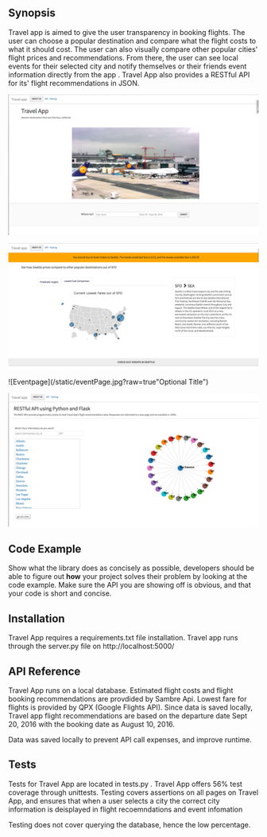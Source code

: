 ## Synopsis

Travel app is aimed to give the user transparency in booking flights.  The user can choose a popular destination and compare what the flight costs to what it should cost. The user can also visually compare other popular cities' flight prices and recommendations. From there, the user can see local events for their selected city and notify themselves or their friends event information directly from the app . Travel App also provides a RESTful API for its' flight recommendations in JSON.  

![homepage](/static/homepage.jpg?raw=true "Optional Title")

![citypage](/static/citypage.jpg?raw=true "Optional Title")

![Eventpage](/static/eventPage.jpg?raw=true"Optional Title")

![Api](/static/apiPage.jpg?raw=true "Optional Title")

## Code Example

Show what the library does as concisely as possible, developers should be able to figure out **how** your project solves their problem by looking at the code example. Make sure the API you are showing off is obvious, and that your code is short and concise.

## Installation
Travel App requires a requirements.txt file installation. Travel app runs through the server.py file on http://localhost:5000/


## API Reference

Travel App runs on a local database. Estimated flight costs and flight booking recommendations are provdided by Sambre Api. Lowest fare for flights is provided by QPX (Google Flights API).  Since data is saved locally, Travel app flight recommendations are based on the departure date Sept 20, 2016 with the booking date as August 10, 2016. 

Data was saved locally to prevent API call expenses, and improve runtime. 

## Tests

Tests for Travel App are located in tests.py . Travel App offers 56% test coverage through unittests. Testing covers assertions on all pages on Travel App, and ensures that when a user selects a city the correct city information is deisplayed in flight recoemndations and event infomation 

Testing does not cover querying the database, hence the low percentage.


